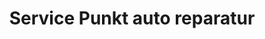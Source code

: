 ---
title: "Service Punkt auto reparatur"
url: /brandenburg-an-der-havel/service-punkt-auto-reparatur/
shop: Autowerkstatt
---